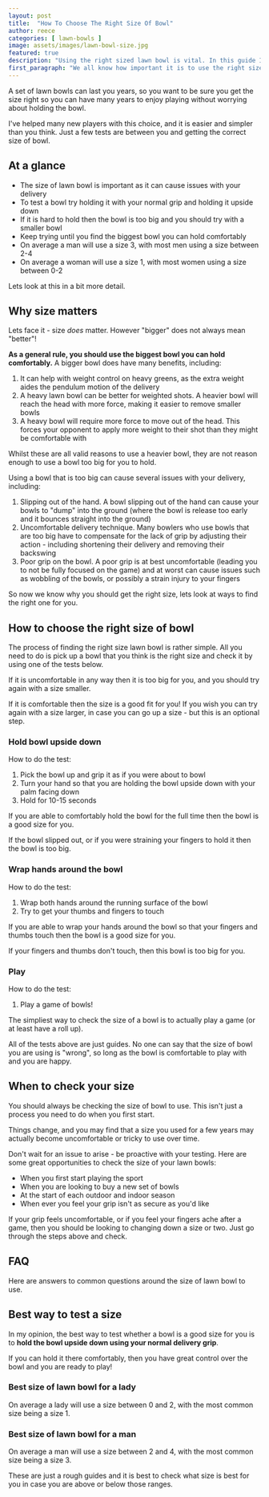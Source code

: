 ```yaml
---
layout: post
title:  "How To Choose The Right Size Of Bowl"
author: reece
categories: [ lawn-bowls ]
image: assets/images/lawn-bowl-size.jpg
featured: true
description: "Using the right sized lawn bowl is vital. In this guide I'll show you which size you need to use."
first_paragraph: "We all know how important it is to use the right size of lawn bowl. However working out what size lawn bowl to use can be tricky, even for experienced players."
---
```


A set of lawn bowls can last you years, so you want to be sure you get the size right so you can have many years to enjoy playing without worrying about holding the bowl.

I've helped many new players with this choice, and it is easier and simpler than you think. Just a few tests are between you and getting the correct size of bowl.

## At a glance

* The size of lawn bowl is important as it can cause issues with your delivery
* To test a bowl try holding it with your normal grip and holding it upside down
* If it is hard to hold then the bowl is too big and you should try with a smaller bowl
* Keep trying until you find the biggest bowl you can hold comfortably
* On average a man will use a size 3, with most men using a size between 2-4
* On average a woman will use a size 1, with most women using a size between 0-2

Lets look at this in a bit more detail.

## Why size matters

Lets face it - size _does_ matter. However "bigger" does not always mean "better"!

**As a general rule, you should use the biggest bowl you can hold comfortably.** A bigger bowl does have many benefits, including:

1. It can help with weight control on heavy greens, as the extra weight aides the pendulum motion of the delivery
2. A heavy lawn bowl can be better for weighted shots. A heavier bowl will reach the head with more force, making it easier to remove smaller bowls
3. A heavy bowl will require more force to move out of the head. This forces your opponent to apply more weight to their shot than they might be comfortable with

Whilst these are all valid reasons to use a heavier bowl, they are not reason enough to use a bowl too big for you to hold.

Using a bowl that is too big can cause several issues with your delivery, including:

1. Slipping out of the hand. A bowl slipping out of the hand can cause your bowls to "dump" into the ground (where the bowl is release too early and it bounces straight into the ground)
2. Uncomfortable delivery technique. Many bowlers who use bowls that are too big have to compensate for the lack of grip by adjusting their action - including shortening their delivery and removing their backswing
3. Poor grip on the bowl. A poor grip is at best uncomfortable (leading you to not be fully focused on the game) and at worst can cause issues such as wobbling of the bowls, or possibly a strain injury to your fingers

So now we know why you should get the right size, lets look at ways to find the right one for you.

## How to choose the right size of bowl

The process of finding the right size lawn bowl is rather simple. All you need to do is pick up a bowl that you think is the right size and check it by using one of the tests below.

If it is uncomfortable in any way then it is too big for you, and you should try again with a size smaller.

If it is comfortable then the size is a good fit for you! If you wish you can try again with a size larger, in case you can go up a size - but this is an optional step.

### Hold bowl upside down

How to do the test:

1. Pick the bowl up and grip it as if you were about to bowl
2. Turn your hand so that you are holding the bowl upside down with your palm facing down
3. Hold for 10-15 seconds

If you are able to comfortably hold the bowl for the full time then the bowl is a good size for you.

If the bowl slipped out, or if you were straining your fingers to hold it then the bowl is too big.

### Wrap hands around the bowl

How to do the test:

1. Wrap both hands around the running surface of the bowl
2. Try to get your thumbs and fingers to touch

If you are able to wrap your hands around the bowl so that your fingers and thumbs touch then the bowl is a good size for you.

If your fingers and thumbs don't touch, then this bowl is too big for you.

### Play

How to do the test:

1. Play a game of bowls!

The simpliest way to check the size of a bowl is to actually play a game (or at least have a roll up).

All of the tests above are just guides. No one can say that the size of bowl you are using is "wrong", so long as the bowl is comfortable to play with and you are happy.

## When to check your size

You should always be checking the size of bowl to use. This isn't just a process you need to do when you first start.

Things change, and you may find that a size you used for a few years may actually become uncomfortable or tricky to use over time.

Don't wait for an issue to arise - be proactive with your testing. Here are some great opportunities to check the size of your lawn bowls:

* When you first start playing the sport
* When you are looking to buy a new set of bowls
* At the start of each outdoor and indoor season
* When ever you feel your grip isn't as secure as you'd like

If your grip feels uncomfortable, or if you feel your fingers ache after a game, then you should be looking to changing down a size or two. Just go through the steps above and check.

## FAQ

Here are answers to common questions around the size of lawn bowl to use.

## Best way to test a size

In my opinion, the best way to test whether a bowl is a good size for you is to **hold the bowl upside down using your normal delivery grip**.

If you can hold it there comfortably, then you have great control over the bowl and you are ready to play!

### Best size of lawn bowl for a lady

On average a lady will use a size between 0 and 2, with the most common size being a size 1.

### Best size of lawn bowl for a man

On average a man will use a size between 2 and 4, with the most common size being a size 3.

These are just a rough guides and it is best to check what size is best for you in case you are above or below those ranges.




